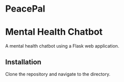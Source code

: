 # PeacePal

# Mental Health Chatbot

A mental health chatbot using a Flask web application.

## Installation

Clone the repository and navigate to the directory.
